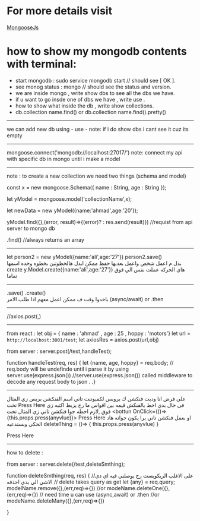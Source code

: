 # For more details visit
 
[MongooseJs](https://mongoosejs.com/docs/index.html)

# how to show my mongodb contents with terminal:

- start mongodb : sudo service mongodb start // should see [ OK ].
- see monog status : mongo  // should see the status and version.
- we are inside mongo , write show dbs to see all the dbs we have.
- if u want to go insde one of dbs we have , write use <db name>.
- how to show what inside the db , write show collections.
- db.collection name.find()   or  db.collection name.find().pretty()

---
	
we can add new db using - use <new db name> - note: if i do show dbs i cant see it cuz its empty

---

	
mongoose.connect('mongodb://localhost:27017/<db name>')  note: connect my api with specific db in mongo until i make a model

---


note : to create a new collection we need two things (schema and model)

const x  = new mongoose.Schema({
name : String,
age : String
});

let yModel = mongoose.model('collectionName',x<schema name>);

let newData = new yModel({name:'ahmad',age:'20'});

yModel.find({},(error, result)=>{(error)? : res.send(result)}) //requist from api server to mongo db 

.find() //always returns an array

---
	

let person2 = new yModel({name:'ali',age:'27'})
person2.save()   
بدل م اعمل شخص واعمل بعديها حفظ ممكن ابدل هالخطوتين بخطوه وحده اسمها 
create
y.Model.create({name:'ali',age:'27'}) 
هاي الحركه عملت نفس الي فوق تماما 

---
	
.save()
.create()    
باخدوا وقت ف ممكن اعمل معهم اذا طلب الامر 
(async/await) or .then

---

//axios.post(<endpoint>,<body object>)

---
	
from react : 
let obj = { name : 'ahmad' , age : 25 , hoppy : 'motors'}
let url = `http://localhost:3001/test`;
let axiosRes = axios.post(url,obj)

from server :
server.post(/test,handleTest);

function handleTest(req, res) {
	let {name, age, hoppy} = req.body; // req.body will be undefinde until i parse it by using server.use(express.json())
	//server.use(express.json()) called middleware to decode any request body to json
	.
	.}

---
	
على فرض انا وديت فنكشن ك بروبس لكمبوننت تاني اسم الفنكشن بريس زي المثال تحت 
<bottun OnClick={this.props.press}> Press Here </bottun>
في حال بدي احط بالفنكش قيمه بين اقواس ما رح يزبط اكتبه زي فوق ,لازم احطه جوا فنكشن تاني زي المثال تحت 
<bottun OnClick={()=>{this.props.press(anyvlue)}> Press Here </bottun>
او بعمل فنكشن تاني برا يكون جواته هاد الحكي وبستدعيه
deleteThing = ()=> {
	this.props.press(anyvlue)
}

<bottun OnClick={this.deleteThing}> Press Here </bottun>

---
	
how to delete : 

from server :
server.delete(/test,deleteSmthing);

function deleteSmthing(req, res) {
	//على الاغلب الريكويست رح يوصلني فيه اي دي الاشي الي بدي احذفه
	// delete takes query as get 
let {any} = req.query;
modelName.remove({},(err,req)=>{})
//or
modeName.deleteOne({},(err,req)=>{})  // need time u can use (async,await) or .then
//or
modeName.deleteMany({},(err,req)=>{})

}



















